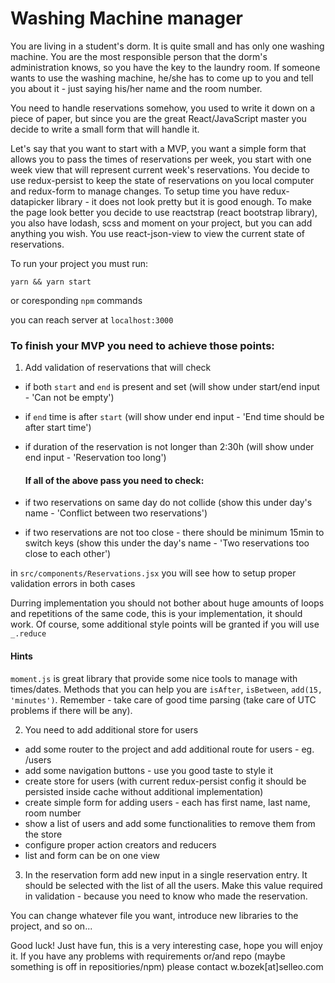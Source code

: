 # Washing Machine manager

You are living in a student's dorm. It is quite small and has only one washing machine. You are the most responsible person that the dorm's administration knows, so you have the key to the laundry room. If someone wants to use the washing machine, he/she has to come up to you and tell you about it - just saying his/her name and the room number.

You need to handle reservations somehow, you used to write it down on a piece of paper, but since you are the great React/JavaScript master you decide to write a small form that will handle it.

Let's say that you want to start with a MVP, you want a simple form that allows you to pass the times of reservations per week, you start with one week view that will represent current week's reservations. You decide to use redux-persist to keep the state of reservations on you local computer and redux-form to manage changes. To setup time you have redux-datapicker library - it does not look pretty but it is good enough. To make the page look better you decide to use reactstrap (react bootstrap library), you also have lodash, scss and moment on your project, but you can add anything you wish. You use react-json-view to view the current state of reservations.

To run your project you must run:

`yarn && yarn start`

or coresponding `npm` commands

you can reach server at `localhost:3000`

### To finish your MVP you need to achieve those points:

1. Add validation of reservations that will check

- if both `start` and `end` is present and set (will show under start/end input - 'Can not be empty')
- if `end` time is after `start` (will show under end input - 'End time should be after start time')
- if duration of the reservation is not longer than 2:30h (will show under end input - 'Reservation too long')
  
  #### If all of the above pass you need to check:
  
- if two reservations on same day do not collide (show this under day's name - 'Conflict between two reservations')
- if two reservations are not too close - there should be minimum 15min to switch keys (show this under the day's name - 'Two reservations too close to each other')

in `src/components/Reservations.jsx` you will see how to setup proper validation errors in both cases

Durring implementation you should not bother about huge amounts of loops and repetitions of the same code, this is your implementation, it should work. Of course, some additional style points will be granted if you will use `_.reduce`

#### Hints

`moment.js` is great library that provide some nice tools to manage with times/dates. Methods that you can help you are `isAfter`, `isBetween`, `add(15, 'minutes')`. Remember - take care of good time parsing (take care of UTC problems if there will be any).

2. You need to add additional store for users

- add some router to the project and add additional route for users - eg. /users
- add some navigation buttons - use you good taste to style it
- create store for users (with current redux-persist config it should be persisted inside cache without additional implementation)
- create simple form for adding users - each has first name, last name, room number
- show a list of users and add some functionalities to remove them from the store
- configure proper action creators and reducers
- list and form can be on one view

3. In the reservation form add new input in a single reservation entry. It should be selected with the list of all the users. Make this value required in validation - because you need to know who made the reservation.

You can change whatever file you want, introduce new libraries to the project, and so on...

Good luck! Just have fun, this is a very interesting case, hope you will enjoy it. If you have any problems with requirements or/and repo (maybe something is off in repositiories/npm) please contact w.bozek[at]selleo.com
